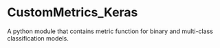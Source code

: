 # CustomMetrics_Keras
A python module that contains metric function for binary and multi-class classification models. 
